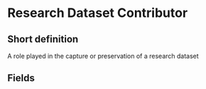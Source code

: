 # Research Dataset Contributor
## Short definition
A role played in the capture or preservation of a research dataset
## Fields
